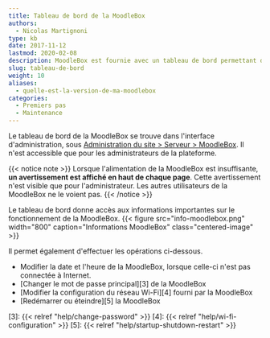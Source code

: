 ```yaml
---
title: Tableau de bord de la MoodleBox
authors:
  - Nicolas Martignoni
type: kb
date: 2017-11-12
lastmod: 2020-02-08
description: MoodleBox est fournie avec un tableau de bord permettant d'afficher différentes informations sur le matériel et le logiciel installé.
slug: tableau-de-bord
weight: 10
aliases:
  - quelle-est-la-version-de-ma-moodlebox
categories:
  - Premiers pas
  - Maintenance
---
```


Le tableau de bord de la MoodleBox se trouve dans l'interface d'administration, sous [Administration du site > Serveur > MoodleBox][1]. Il n'est accessible que pour les administrateurs de la plateforme.

{{< notice note >}}
Lorsque l'alimentation de la MoodleBox est insuffisante, __un avertissement est affiché en haut de chaque page__. Cette avertissement n'est visible que pour l'administrateur. Les autres utilisateurs de la MoodleBox ne le voient pas.
{{< /notice >}}

Le tableau de bord donne accès aux informations importantes sur le fonctionnement de la MoodleBox.
{{< figure src="info-moodlebox.png" width="800" caption="Informations MoodleBox" class="centered-image" >}}

Il permet également d'effectuer les opérations ci-dessous.

- Modifier la date et l'heure de la MoodleBox, lorsque celle-ci n'est pas connectée à Internet.
- [Changer le mot de passe principal][3] de la MoodleBox
- [Modifier la configuration du réseau Wi-Fi][4] fourni par la MoodleBox
- [Redémarrer ou éteindre][5] la MoodleBox

 [1]: http://moodlebox.home/admin/tool/moodlebox/index.php
 [3]: {{< relref "help/change-password" >}}
 [4]: {{< relref "help/wi-fi-configuration" >}}
 [5]: {{< relref "help/startup-shutdown-restart" >}}
